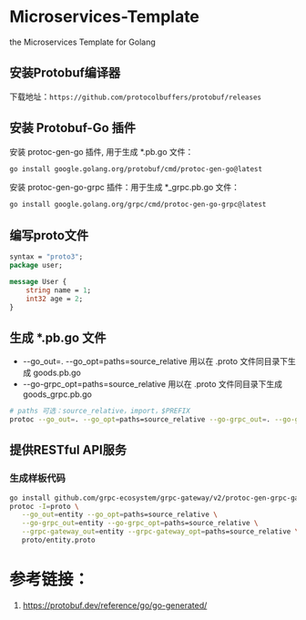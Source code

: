 # Microservices-Template
the Microservices Template for Golang

## 安装Protobuf编译器

下载地址：`https://github.com/protocolbuffers/protobuf/releases`

## 安装 Protobuf-Go 插件
安装 protoc-gen-go 插件, 用于生成 *.pb.go 文件：
```bash
go install google.golang.org/protobuf/cmd/protoc-gen-go@latest
```
安装 protoc-gen-go-grpc 插件：用于生成 *_grpc.pb.go 文件：
```bash
go install google.golang.org/grpc/cmd/protoc-gen-go-grpc@latest
```

## 编写proto文件

```proto
syntax = "proto3";
package user;

message User {
    string name = 1;
    int32 age = 2;
}
```

## 生成 *.pb.go 文件
- --go_out=. --go_opt=paths=source_relative 用以在 .proto 文件同目录下生成 goods.pb.go
- --go-grpc_opt=paths=source_relative 用以在 .proto 文件同目录下生成 goods_grpc.pb.go

```bash
# paths 可选：source_relative，import，$PREFIX
protoc --go_out=. --go_opt=paths=source_relative --go-grpc_out=. --go-grpc_opt=paths=source_relative user.proto
```

## 提供RESTful API服务

### 生成样板代码
```bash
go install github.com/grpc-ecosystem/grpc-gateway/v2/protoc-gen-grpc-gateway@v2
protoc -I=proto \
   --go_out=entity --go_opt=paths=source_relative \
   --go-grpc_out=entity --go-grpc_opt=paths=source_relative \
   --grpc-gateway_out=entity --grpc-gateway_opt=paths=source_relative \
   proto/entity.proto
```

# 参考链接：
1. https://protobuf.dev/reference/go/go-generated/
